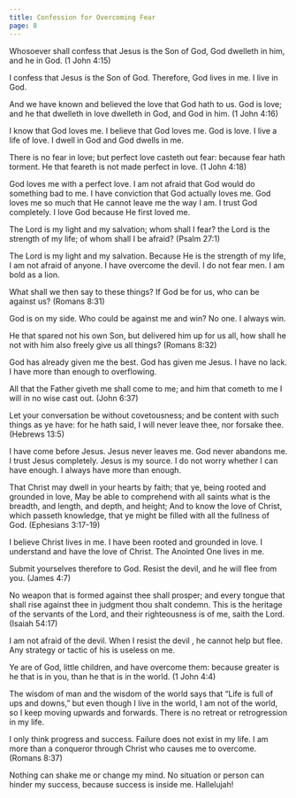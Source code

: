 ```yaml
---
title: Confession for Overcoming Fear
page: 8
---
```


Whosoever shall confess that Jesus is the Son of God, God dwelleth in him, and he in God. (1 John 4:15)

I confess that Jesus is the Son of God. Therefore, God lives in me. I live in God.

And we have known and believed the love that God hath to us. God is love; and he that dwelleth in love dwelleth in God, and God in him. (1 John 4:16)

I know that God loves me. I believe that God loves me. God is love. I live a life of love. I dwell in God and God dwells in me.

There is no fear in love; but perfect love casteth out fear: because fear hath torment. He that feareth is not made perfect in love. (1 John 4:18)

God loves me with a perfect love. I am not afraid that God would do something bad to me. I have conviction that God actually loves me. God loves me so much that He cannot leave me the way I am. I trust God completely. I love God because He first loved me.

The Lord is my light and my salvation; whom shall I fear? the Lord is the strength of my life; of whom shall I be afraid? (Psalm 27:1)

The Lord is my light and my salvation. Because He is the strength of my life, I am not afraid of anyone. I have overcome the devil. I do not fear men. I am bold as a lion.

What shall we then say to these things? If God be for us, who can be against us? (Romans 8:31)

God is on my side. Who could be against me and win? No one. I always win.

He that spared not his own Son, but delivered him up for us all, how shall he not with him also freely give us all things? (Romans 8:32)

God has already given me the best. God has given me Jesus. I have no lack. I have more than enough to overflowing.

All that the Father giveth me shall come to me; and him that cometh to me I will in no wise cast out. (John 6:37)

Let your conversation be without covetousness; and be content with such things as ye have: for he hath said, I will never leave thee, nor forsake thee. (Hebrews 13:5)

I have come before Jesus. Jesus never leaves me. God never abandons me. I trust Jesus completely. Jesus is my source. I do not worry whether I can have enough. I always have more than enough.

That Christ may dwell in your hearts by faith; that ye, being rooted and grounded in love, May be able to comprehend with all saints what is the breadth, and length, and depth, and height; And to know the love of Christ, which passeth knowledge, that ye might be filled with all the fullness of God. (Ephesians 3:17-19)

I believe Christ lives in me. I have been rooted and grounded in love. I understand and have the love of Christ. The Anointed One lives in me.

Submit yourselves therefore to God. Resist the devil, and he will flee from you. (James 4:7)

No weapon that is formed against thee shall prosper; and every tongue that shall rise against thee in judgment thou shalt condemn. This is the heritage of the servants of the Lord, and their righteousness is of me, saith the Lord. (Isaiah 54:17)

I am not afraid of the devil. When I resist the devil , he cannot help but flee. Any strategy or tactic of his is useless on me.

Ye are of God, little children, and have overcome them: because greater is he that is in you, than he that is in the world. (1 John 4:4)

The wisdom of man and the wisdom of the world says that “Life is full of ups and downs,” but even though I live in the world, I am not of the world, so I keep moving upwards and forwards. There is no retreat or retrogression in my life.

I only think progress and success. Failure does not exist in my life. I am more than a conqueror through Christ who causes me to overcome. (Romans 8:37)

Nothing can shake me or change my mind. No situation or person can hinder my success, because success is inside me. Hallelujah!
